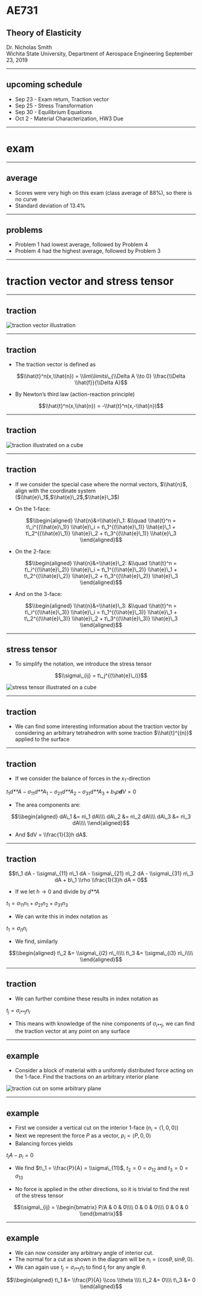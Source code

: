 # AE731
## Theory of Elasticity
Dr. Nicholas Smith<br/>
Wichita State University, Department of Aerospace Engineering
September 23, 2019

----
## upcoming schedule

-   Sep 23 - Exam return, Traction vector
-   Sep 25 - Stress Transformation
-   Sep 30 - Equilibrium Equations
-   Oct 2 - Material Characterization, HW3 Due

----
# exam

----
## average

-   Scores were very high on this exam (class average of 88%), so there is no curve
-   Standard deviation of 13.4%

----
## problems

-   Problem 1 had lowest average, followed by Problem 4
-   Problem 4 had the highest average, followed by Problem 3

---
# traction vector and stress tensor

----
## traction

![traction vector illustration](../images/traction.PNG)

----
## traction

-   The traction vector is defined as

$$\\hat{t}^n(x,\\hat{n}) = \\lim\\limits\_{\\Delta A \\to 0} \\frac{\\Delta \\hat{f}}{\\Delta A}$$

-   By Newton’s third law (action-reaction principle)

$$\\hat{t}^n(x,\\hat{n}) = -\\hat{t}^n(x,-\\hat{n})$$

----
## traction

![traction illustrated on a cube](../images/traction-cube.png)

----
## traction

-   If we consider the special case where the normal vectors, $\\hat{n}$, align with the coordinate system ($\\hat{e}\_1$,$\\hat{e}\_2$,$\\hat{e}\_3$)

-   On the 1-face:

$$\\begin{aligned}
	\\hat{n}&=\\hat{e}\_1: &\\quad \\hat{t}^n = t\_i^{(\\hat{e}\_1)} \\hat{e}\_i = t\_1^{(\\hat{e}\_1)} \\hat{e}\_1 + t\_2^{(\\hat{e}\_1)} \\hat{e}\_2 + t\_3^{(\\hat{e}\_1)} \\hat{e}\_3
\\end{aligned}$$

-   On the 2-face:

$$\\begin{aligned}
	\\hat{n}&=\\hat{e}\_2: &\\quad \\hat{t}^n = t\_i^{(\\hat{e}\_2)} \\hat{e}\_i = t\_1^{(\\hat{e}\_2)} \\hat{e}\_1 + t\_2^{(\\hat{e}\_2)} \\hat{e}\_2 + t\_3^{(\\hat{e}\_2)} \\hat{e}\_3
\\end{aligned}$$

-   And on the 3-face:

$$\\begin{aligned}
	\\hat{n}&=\\hat{e}\_3: &\\quad \\hat{t}^n = t\_i^{(\\hat{e}\_3)} \\hat{e}\_i = t\_1^{(\\hat{e}\_3)} \\hat{e}\_1 + t\_2^{(\\hat{e}\_3)} \\hat{e}\_2 + t\_3^{(\\hat{e}\_3)} \\hat{e}\_3
\\end{aligned}$$

----
## stress tensor

-   To simplify the notation, we introduce the stress tensor

$$\\sigma\_{ij} = t\_j^{(\\hat{e}\_i)}$$

![stress tensor illustrated on a cube](../images/stress-cube.png)

----
## traction

-   We can find some interesting information about the traction vector by considering an arbitrary tetrahedron with some traction $\\hat{t}^{(n)}$ applied to the surface


----
## traction

-   If we consider the balance of forces in the *x*<sub>1</sub>-direction

_t_<sub>1</sub>*d**A* − *σ*<sub>11</sub>*d**A*<sub>1</sub> − *σ*<sub>21</sub>*d**A*<sub>2</sub> − *σ*<sub>31</sub>*d**A*<sub>3</sub> + *b*<sub>1</sub>*ρ**d**V* = 0

-   The area components are:

$$\\begin{aligned}
	dA\_1 &= n\_1 dA\\\\
	dA\_2 &= n\_2 dA\\\\
	dA\_3 &= n\_3 dA\\\\
\\end{aligned}$$

-   And $dV = \\frac{1}{3}h dA$.

----
## traction

$$t\_1 dA - \\sigma\_{11} n\_1 dA - \\sigma\_{21} n\_2 dA - \\sigma\_{31} n\_3 dA + b\_1 \\rho \\frac{1}{3}h dA = 0$$

-   If we let *h* → 0 and divide by *d**A*

_t_<sub>1</sub> = *σ*<sub>11</sub>*n*<sub>1</sub> + *σ*<sub>21</sub>*n*<sub>2</sub> + *σ*<sub>31</sub>*n*<sub>3</sub>

-   We can write this in index notation as

_t_<sub>1</sub> = *σ*<sub>*i*1</sub>*n*<sub>*i*</sub>

-   We find, similarly

$$\\begin{aligned}
	t\_2 &= \\sigma\_{i2} n\_i\\\\
	t\_3 &= \\sigma\_{i3} n\_i\\\\
\\end{aligned}$$

----
## traction

-   We can further combine these results in index notation as

_t_<sub>*j*</sub> = *σ*<sub>*i**j*</sub>*n*<sub>*i*</sub>

-   This means with knowledge of the nine components of *σ*<sub>*i**j*</sub>, we can find the traction vector at any point on any surface

----
## example

-   Consider a block of material with a uniformly distributed force acting on the 1-face. Find the tractions on an arbitrary interior plane

![traction cut on some arbitrary plane](../images/traction-cut.png)

----
## example

-   First we consider a vertical cut on the interior 1-face (*n*<sub>*i*</sub> = ⟨1, 0, 0⟩)
-   Next we represent the force *P* as a vector, *p*<sub>*i*</sub> = ⟨*P*, 0, 0⟩
-   Balancing forces yields

_t_<sub>*i*</sub>*A* − *p*<sub>*i*</sub> = 0

-   We find $t\_1 = \\frac{P}{A} = \\sigma\_{11}$, *t*<sub>2</sub> = 0 = *σ*<sub>12</sub> and *t*<sub>3</sub> = 0 = *σ*<sub>13</sub>

-   No force is applied in the other directions, so it is trivial to find the rest of the stress tensor

$$\\sigma\_{ij} = \\begin{bmatrix}
	P/A & 0 & 0\\\\
	0 & 0 & 0\\\\
	0 & 0 & 0
\\end{bmatrix}$$

----
## example

-   We can now consider any arbitrary angle of interior cut.
-   The normal for a cut as shown in the diagram will be *n*<sub>*i*</sub> = ⟨cos*θ*, sin*θ*, 0⟩.
-   We can again use *t*<sub>*j*</sub> = *σ*<sub>*i**j*</sub>*n*<sub>*i*</sub> to find *t*<sub>*j*</sub> for any angle *θ*.

$$\\begin{aligned}
	t\_1 &= \\frac{P}{A} \\cos \\theta \\\\
	t\_2 &= 0\\\\
	t\_3 &= 0
\\end{aligned}$$


